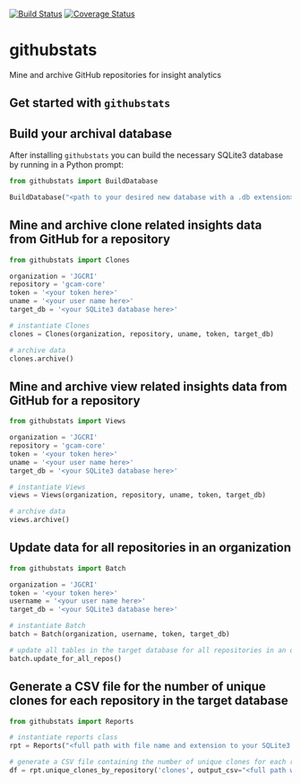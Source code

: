 [![Build Status](https://travis-ci.org/JGCRI/githubstats.svg?branch=master)](https://travis-ci.org/JGCRI/githubstats)
[![Coverage Status](https://coveralls.io/repos/github/JGCRI/githubstats/badge.svg?branch=master)](https://coveralls.io/github/JGCRI/githubstats?branch=master)

# githubstats
Mine and archive GitHub repositories for insight analytics

## Get started with `githubstats`

## Build your archival database
After installing `githubstats` you can build the necessary SQLite3 database by running in a Python prompt:

```python
from githubstats import BuildDatabase

BuildDatabase("<path to your desired new database with a .db extension>")
```

## Mine and archive clone related insights data from GitHub for a repository

```python
from githubstats import Clones

organization = 'JGCRI'
repository = 'gcam-core'
token = '<your token here>'
uname = '<your user name here>'
target_db = '<your SQLite3 database here>'

# instantiate Clones
clones = Clones(organization, repository, uname, token, target_db)

# archive data
clones.archive()
```

## Mine and archive view related insights data from GitHub for a repository

```python
from githubstats import Views

organization = 'JGCRI'
repository = 'gcam-core'
token = '<your token here>'
uname = '<your user name here>'
target_db = '<your SQLite3 database here>'

# instantiate Views
views = Views(organization, repository, uname, token, target_db)

# archive data
views.archive()
```

## Update data for all repositories in an organization

```python
from githubstats import Batch

organization = 'JGCRI'
token = '<your token here>'
username = '<your user name here>'
target_db = '<your SQLite3 database here>'

# instantiate Batch
batch = Batch(organization, username, token, target_db)

# update all tables in the target database for all repositories in an organization
batch.update_for_all_repos()
```

## Generate a CSV file for the number of unique clones for each repository in the target database

```python
from githubstats import Reports

# instantiate reports class
rpt = Reports("<full path with file name and extension to your SQLite3 database>")

# generate a CSV file containing the number of unique clones for each repository in the database
df = rpt.unique_clones_by_repository('clones', output_csv="<full path with file name and extension to your output CSV file>")
```
